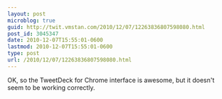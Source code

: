 ```yaml
---
layout: post
microblog: true
guid: http://twit.vmstan.com/2010/12/07/12263836807598080.html
post_id: 3045347
date: 2010-12-07T15:55:01-0600
lastmod: 2010-12-07T15:55:01-0600
type: post
url: /2010/12/07/12263836807598080.html
---
```

OK, so the TweetDeck for Chrome interface is awesome, but it doesn't seem to be working correctly.
